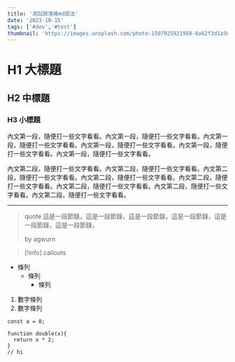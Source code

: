 ```yaml
---
title: '測試部落格md語法'
date: '2023-10-15'
tags: ['#dev','#test']
thumbnail: 'https://images.unsplash.com/photo-1507925921958-8a62f3d1a50d?ixlib=rb-4.0.3&ixid=M3wxMjA3fDB8MHxwaG90by1wYWdlfHx8fGVufDB8fHx8fA%3D%3D&auto=format&fit=crop&w=2952&q=80'
---
```


# H1 大標題
## H2 中標題
### H3 小標題

內文第一段，隨便打一些文字看看。內文第一段，隨便打一些文字看看。內文第一段，隨便打一些文字看看。內文第一段，隨便打一些文字看看。內文第一段，隨便打一些文字看看。內文第一段，隨便打一些文字看看。

內文第二段，隨便打一些文字看看。內文第二段，隨便打一些文字看看。內文第二段，隨便打一些文字看看。內文第二段，隨便打一些文字看看。內文第二段，隨便打一些文字看看。內文第二段，隨便打一些文字看看。內文第二段，隨便打一些文字看看。內文第二段，隨便打一些文字看看。

---

> quote 這是一段節錄，這是一段節錄，這是一段節錄，這是一段節錄，這是一段節錄，這是一段節錄，
>
> by agwurn

> [!info]
> callouts

- 條列
  - 條列
    - 條列

1. 數字條列
2. 數字條列


```js[class="line-numbers"]
const a = 0;

function double(x){
  return x * 2;
}
// hi
```

<!-- TOC -->